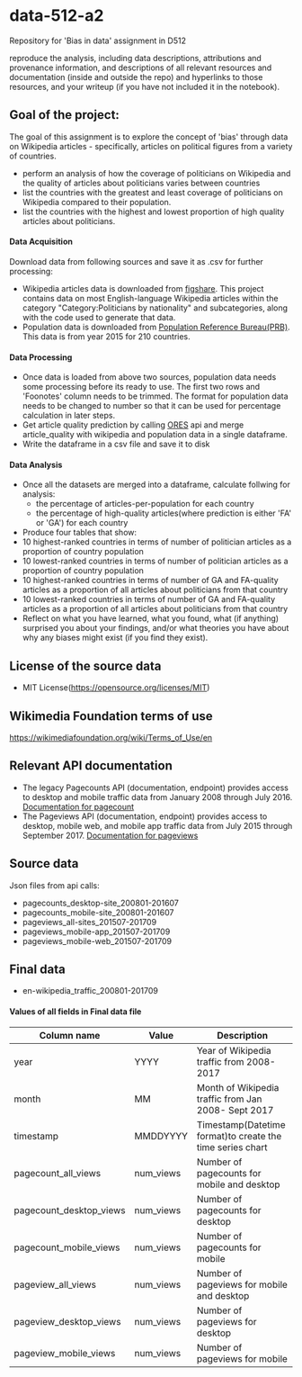 # data-512-a2
Repository for 'Bias in data' assignment in D512

reproduce the analysis, including data descriptions, attributions and provenance information, and descriptions of all relevant resources and documentation (inside and outside the repo) and hyperlinks to those resources, and your writeup (if you have not included it in the notebook).

## Goal of the project:
The goal of this assignment is to explore the concept of 'bias' through data on Wikipedia articles - specifically, articles on political figures from a variety of countries.
* perform an analysis of how the coverage of politicians on Wikipedia and the quality of articles about politicians varies between countries
* list the countries with the greatest and least coverage of politicians on Wikipedia compared to their population.
* list the countries with the highest and lowest proportion of high quality articles about politicians.

#### Data Acquisition
Download data from following sources and save it as .csv for further processing:
* Wikipedia articles data is downloaded from [figshare](https://figshare.com/articles/Untitled_Item/5513449). This project contains data on most English-language Wikipedia articles within the category "Category:Politicians by nationality" and subcategories, along with the code used to generate that data. 
* Population data is downloaded from [Population Reference Bureau(PRB)](http://www.prb.org/DataFinder/Topic/Rankings.aspx?ind=14). This data is from year 2015 for 210 countries. 
#### Data Processing
* Once data is loaded from above two sources, population data needs some processing before its ready to use. The first two rows and 'Foonotes' column needs to be trimmed. The format for population data needs to be changed to number so that it can be used for percentage calculation in later steps.
* Get article quality prediction by calling [ORES](https://www.mediawiki.org/wiki/ORES) api and merge article_quality with wikipedia and population data in a single dataframe.
* Write the dataframe in a csv file and save it to disk
#### Data Analysis
* Once all the datasets are merged into a dataframe, calculate follwing for analysis:
  * the percentage of articles-per-population for each country
  * the percentage of high-quality articles(where prediction is either 'FA' or 'GA') for each country
*  Produce four tables that show:
  * 10 highest-ranked countries in terms of number of politician articles as a proportion of country population
  * 10 lowest-ranked countries in terms of number of politician articles as a proportion of country population
  * 10 highest-ranked countries in terms of number of GA and FA-quality articles as a proportion of all articles about politicians from that country
  * 10 lowest-ranked countries in terms of number of GA and FA-quality articles as a proportion of all articles about politicians from that country
* Reflect on what you have learned, what you found, what (if anything) surprised you about your findings, and/or what theories you have about why any biases might exist (if you find they exist).
## License of the source data
* MIT License(https://opensource.org/licenses/MIT)
## Wikimedia Foundation terms of use
https://wikimediafoundation.org/wiki/Terms_of_Use/en
## Relevant API documentation
* The legacy Pagecounts API (documentation, endpoint) provides access to desktop and mobile traffic data from January 2008 through July 2016. [Documentation for pagecount](https://wikitech.wikimedia.org/wiki/Analytics/AQS/Legacy_Pagecounts)
* The Pageviews API (documentation, endpoint) provides access to desktop, mobile web, and mobile app traffic data from July 2015 through September 2017. [Documentation for pageviews](https://wikitech.wikimedia.org/wiki/Analytics/AQS/Pageviews)
## Source data
Json files from api calls:
* pagecounts_desktop-site_200801-201607
* pagecounts_mobile-site_200801-201607
* pageviews_all-sites_201507-201709
* pageviews_mobile-app_201507-201709
* pageviews_mobile-web_201507-201709
## Final data
* en-wikipedia_traffic_200801-201709
#### Values of all fields in Final data file
Column name | Value | Description
--- | --- | ---
year | YYYY | Year of Wikipedia traffic from 2008-2017
month | MM | Month of Wikipedia traffic from Jan 2008- Sept 2017
timestamp | MMDDYYYY | Timestamp(Datetime format)to create the time series chart
pagecount_all_views | num_views | Number of pagecounts for mobile and desktop
pagecount_desktop_views | num_views | Number of pagecounts for desktop
pagecount_mobile_views | num_views | Number of pagecounts for mobile
pageview_all_views | num_views | Number of pageviews for mobile and desktop
pageview_desktop_views | num_views | Number of pageviews for desktop
pageview_mobile_views | num_views | Number of pageviews for mobile
